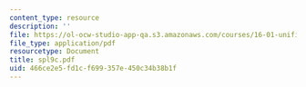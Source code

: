 ```yaml
---
content_type: resource
description: ''
file: https://ol-ocw-studio-app-qa.s3.amazonaws.com/courses/16-01-unified-engineering-i-ii-iii-iv-fall-2005-spring-2006/466ce2e5fd1cf699357e450c34b38b1f_spl9c.pdf
file_type: application/pdf
resourcetype: Document
title: spl9c.pdf
uid: 466ce2e5-fd1c-f699-357e-450c34b38b1f
---
```

